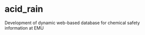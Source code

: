 acid_rain
=========

Development of dynamic web-based database for chemical safety information at EMU
